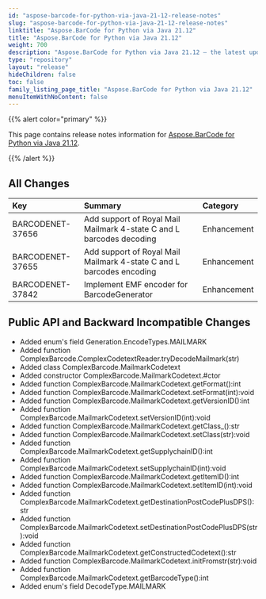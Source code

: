 ```yaml
---
id: "aspose-barcode-for-python-via-java-21-12-release-notes"
slug: "aspose-barcode-for-python-via-java-21-12-release-notes"
linktitle: "Aspose.BarCode for Python via Java 21.12"
title: "Aspose.BarCode for Python via Java 21.12"
weight: 700
description: "Aspose.BarCode for Python via Java 21.12 – the latest updates and fixes."
type: "repository"
layout: "release"
hideChildren: false
toc: false
family_listing_page_title: "Aspose.BarCode for Python via Java 21.12"
menuItemWithNoContent: false
---
```


{{% alert color="primary" %}} 

This page contains release notes information for [Aspose.BarCode for Python via Java 21.12](https://releases.aspose.com/barcode/python-java/new-releases/aspose.barcode-for-python-via-java-21.12/).

{{% /alert %}} 
## **All Changes**

|**Key**|**Summary**|**Category**|
| :- | :- | :- |
|BARCODENET-37656|Add support of Royal Mail Mailmark 4-state C and L barcodes decoding|Enhancement|
|BARCODENET-37655|Add support of Royal Mail Mailmark 4-state C and L barcodes encoding|Enhancement|
|BARCODENET-37842|Implement EMF encoder for BarcodeGenerator|Enhancement|

## **Public API and Backward Incompatible Changes**

- Added enum's field Generation.EncodeTypes.MAILMARK
- Added function ComplexBarcode.ComplexCodetextReader.tryDecodeMailmark(str)
- Added class ComplexBarcode.MailmarkCodetext
- Added constructor ComplexBarcode.MailmarkCodetext.#ctor
- Added function ComplexBarcode.MailmarkCodetext.getFormat():int
- Added function ComplexBarcode.MailmarkCodetext.setFormat(int):void
- Added function ComplexBarcode.MailmarkCodetext.getVersionID():int
- Added function ComplexBarcode.MailmarkCodetext.setVersionID(int):void
- Added function ComplexBarcode.MailmarkCodetext.getClass_():str
- Added function ComplexBarcode.MailmarkCodetext.setClass(str):void
- Added function ComplexBarcode.MailmarkCodetext.getSupplychainID():int
- Added function ComplexBarcode.MailmarkCodetext.setSupplychainID(int):void
- Added function ComplexBarcode.MailmarkCodetext.getItemID():int
- Added function ComplexBarcode.MailmarkCodetext.setItemID(int):void
- Added function ComplexBarcode.MailmarkCodetext.getDestinationPostCodePlusDPS():str
- Added function ComplexBarcode.MailmarkCodetext.setDestinationPostCodePlusDPS(str):void
- Added function ComplexBarcode.MailmarkCodetext.getConstructedCodetext():str
- Added function ComplexBarcode.MailmarkCodetext.initFromstr(str):void
- Added function ComplexBarcode.MailmarkCodetext.getBarcodeType():int
- Added enum's field DecodeType.MAILMARK
